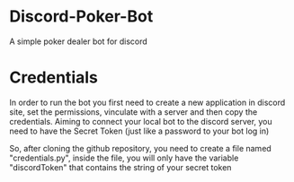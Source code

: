 # Discord-Poker-Bot
A simple poker dealer bot for discord

# Credentials
In order to run the bot you first need to create a new application in discord site, set the permissions, vinculate with a server and then copy the credentials. Aiming to connect your local bot to the discord server, you need to have the Secret Token (just like a password to your bot log in)

So, after cloning the github repository, you need to create a file named "credentials.py", inside the file, you will only have the variable "discordToken" that contains the string of your secret token